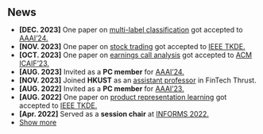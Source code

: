 <h1 id="news"></h1>

<h2 style="margin: 30px 0px 10px;">News</h2>

<ul>
<!-- <li><strong>[NOV. 2023]</strong> <span style="color:#e74d3c"><a href="https://hitchhiker.azurewebsites.net/?/I-V/">I-V Measurement System</a></span> has been released.</li> -->
<li><strong>[DEC. 2023]</strong> One paper on <span style="color:#e74d3c"><a href="https://aaai.org/wp-content/uploads/2024/02/AAAI-24_Main_2024-02-01.pdf">multi-label classification</a></span> got accepted to <span style="color:#e74d3c"><a href="https://aaai.org/aaai-conference/">AAAI’24.</a></span> </li>
<li><strong>[NOV. 2023]</strong> One paper on <span style="color:#e74d3c"><a href="https://ieeexplore.ieee.org/document/10345772">stock trading</a></span> got accepted to <span style="color:#e74d3c"><a href="https://ieeexplore.ieee.org/xpl/RecentIssue.jsp?punumber=69">IEEE TKDE.</a></span> </li>
<li><strong>[OCT. 2023]</strong> One paper on <span style="color:#e74d3c"><a href="https://ai-finance.org/icaif-23-accepted-papers/">earnings call analysis</a></span> got accepted to <span style="color:#e74d3c"><a href="https://ai-finance.org/icaif-23/">ACM ICAIF’23.</a></span> </li>
<li><strong>[AUG. 2023]</strong> Invited as a <strong>PC member</strong> for <span style="color:#e74d3c"><a href="https://aaai.org/aaai-conference/">AAAI’24.</a></span> </li>
<li><strong>[NOV. 2023]</strong> Joined <strong>HKUST</strong> as an <span style="color:#e74d3c"><a href="https://facultyprofiles.hkust-gz.edu.cn/faculty-personal-page?id=1689033759518887936">assistant professor</a></span> in FinTech Thrust. </li>
<li><strong>[AUG. 2022]</strong> Invited as a <strong>PC member</strong> for <span style="color:#e74d3c"><a href="https://aaai-23.aaai.org/">AAAI’23.</a></span> </li>
<li><strong>[AUG. 2022]</strong> One paper on <span style="color:#e74d3c"><a href="https://ieeexplore.ieee.org/document/9869708">product representation learning</a></span> got accepted to <span style="color:#e74d3c"><a href="https://ieeexplore.ieee.org/xpl/RecentIssue.jsp?punumber=69">IEEE TKDE.</a></span> </li>
<li><strong>[Apr. 2022]</strong> Served as a <strong>session chair</strong> at <span style="color:#e74d3c"><a href="https://www.informs.org/Meetings-Conferences/INFORMS-Conference-Calendar/2022-INFORMS-Annual-Meeting">INFORMS 2022.</a></span> </li>
<li> <a href="javascript:toggle_vis('newsmore')">Show more</a> </li>
<div id="newsmore" style="display:none">
<li><strong>[DEC. 2021]</strong> One paper on <span style="color:#e74d3c"><a href="https://aaai-2022.virtualchair.net/poster_aaai4569">KG reasoning</a></span> got accepted to <span style="color:#e74d3c"><a href="https://aaai.org/conference/aaai/aaai-22/">AAAI’22</a></span> <strong>(15% acceptance rate).</strong></li>
<li><strong>[May. 2021]</strong> Two papers got accepted to <span style="color:#e74d3c"><a href="https://www.kdd.org/kdd2021/">KDD’21.</a></span> </li>
<li><strong>[Mar. 2021]</strong> Passed my dissertation proposal defense, pleased to be Ph.D. candidate now! </li>
<li><strong>[JUN. 2021]</strong> Joined <strong>IBM Watson Research Lab</strong> as a research intern. </li>
<li><strong>[Jan. 2021]</strong> One paper accepted to <span style="color:#e74d3c"><a href="https://dl.acm.org/doi/proceedings/10.1145/3442381">WWW’21.</a></span> </li>
<li><strong>[DEC. 2020]</strong> Joined <strong>RavenPack</strong> as a data scientist intern. </li>
<li><strong>[DEC. 2020]</strong> One paper accepted to <span style="color:#e74d3c"><a href="https://aaai.org/conference/aaai/aaai-21/">AAAI’21. </a></span> </li>
<li><strong>[Apr. 2020]</strong> One paper accepted to <span style="color:#e74d3c"><a href="https://sigir.org/sigir2021/">SIGIR’21. </a></span> </li>
</div>
</ul>
